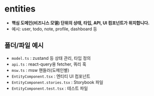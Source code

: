 # entities

- **핵심 도메인(비즈니스 모델) 단위의 상태, 타입, API, UI 컴포넌트가 위치합니다.**
- 예시: user, todo, note, profile, dashboard 등

## 폴더/파일 예시

- `model.ts` : zustand 등 상태 관리, 타입 정의
- `api.ts` : react-query용 fetcher, 쿼리 훅
- `msw.ts` : msw 핸들러(도메인별)
- `EntityComponent.tsx` : 엔티티 UI 컴포넌트
- `EntityComponent.stories.tsx` : Storybook 파일
- `EntityComponent.test.tsx` : 테스트 파일
